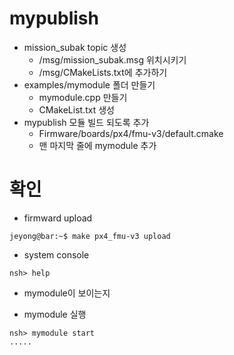 ﻿# mypublish
 * mission_subak topic 생성
   * /msg/mission_subak.msg 위치시키기
   * /msg/CMakeLists.txt에 추가하기
 * examples/mymodule 폴더 만들기
   * mymodule.cpp 만들기
   * CMakeList.txt 생성
 * mypublish 모듈 빌드 되도록 추가
   * Firmware/boards/px4/fmu-v3/default.cmake
   * 맨 마지막 줄에 mymodule 추가

# 확인
 * firmward upload
```console
jeyong@bar:~$ make px4_fmu-v3 upload
```
 * system console
```console
nsh> help
```
   * mymodule이 보이는지

 * mymodule 실행
```console
nsh> mymodule start
.....
```

